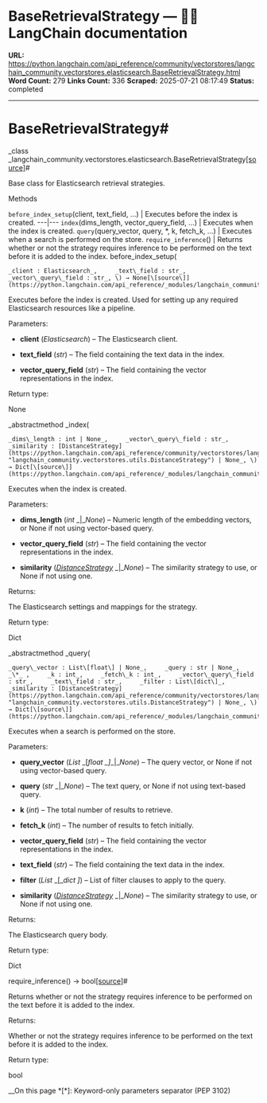 # BaseRetrievalStrategy — 🦜🔗 LangChain  documentation

**URL:** https://python.langchain.com/api_reference/community/vectorstores/langchain_community.vectorstores.elasticsearch.BaseRetrievalStrategy.html
**Word Count:** 279
**Links Count:** 336
**Scraped:** 2025-07-21 08:17:49
**Status:** completed

---

# BaseRetrievalStrategy\#

_class _langchain\_community.vectorstores.elasticsearch.BaseRetrievalStrategy[\[source\]](https://python.langchain.com/api_reference/_modules/langchain_community/vectorstores/elasticsearch.html#BaseRetrievalStrategy)\#     

Base class for Elasticsearch retrieval strategies.

Methods

`before_index_setup`\(client, text\_field, ...\) | Executes before the index is created.   ---|---   `index`\(dims\_length, vector\_query\_field, ...\) | Executes when the index is created.   `query`\(query\_vector, query, \*, k, fetch\_k, ...\) | Executes when a search is performed on the store.   `require_inference`\(\) | Returns whether or not the strategy requires inference to be performed on the text before it is added to the index.      before\_index\_setup\(

    _client : Elasticsearch_,     _text\_field : str_,     _vector\_query\_field : str_, \) → None[\[source\]](https://python.langchain.com/api_reference/_modules/langchain_community/vectorstores/elasticsearch.html#BaseRetrievalStrategy.before_index_setup)\#     

Executes before the index is created. Used for setting up any required Elasticsearch resources like a pipeline.

Parameters:     

  * **client** \(_Elasticsearch_\) – The Elasticsearch client.

  * **text\_field** \(_str_\) – The field containing the text data in the index.

  * **vector\_query\_field** \(_str_\) – The field containing the vector representations in the index.

Return type:     

None

_abstractmethod _index\(

    _dims\_length : int | None_,     _vector\_query\_field : str_,     _similarity : [DistanceStrategy](https://python.langchain.com/api_reference/community/vectorstores/langchain_community.vectorstores.utils.DistanceStrategy.html#langchain_community.vectorstores.utils.DistanceStrategy "langchain_community.vectorstores.utils.DistanceStrategy") | None_, \) → Dict[\[source\]](https://python.langchain.com/api_reference/_modules/langchain_community/vectorstores/elasticsearch.html#BaseRetrievalStrategy.index)\#     

Executes when the index is created.

Parameters:     

  * **dims\_length** \(_int_ _|__None_\) – Numeric length of the embedding vectors, or None if not using vector-based query.

  * **vector\_query\_field** \(_str_\) – The field containing the vector representations in the index.

  * **similarity** \([_DistanceStrategy_](https://python.langchain.com/api_reference/community/vectorstores/langchain_community.vectorstores.utils.DistanceStrategy.html#langchain_community.vectorstores.utils.DistanceStrategy "langchain_community.vectorstores.utils.DistanceStrategy") _|__None_\) – The similarity strategy to use, or None if not using one.

Returns:     

The Elasticsearch settings and mappings for the strategy.

Return type:     

Dict

_abstractmethod _query\(

    _query\_vector : List\[float\] | None_,     _query : str | None_,     _\*_ ,     _k : int_,     _fetch\_k : int_,     _vector\_query\_field : str_,     _text\_field : str_,     _filter : List\[dict\]_,     _similarity : [DistanceStrategy](https://python.langchain.com/api_reference/community/vectorstores/langchain_community.vectorstores.utils.DistanceStrategy.html#langchain_community.vectorstores.utils.DistanceStrategy "langchain_community.vectorstores.utils.DistanceStrategy") | None_, \) → Dict[\[source\]](https://python.langchain.com/api_reference/_modules/langchain_community/vectorstores/elasticsearch.html#BaseRetrievalStrategy.query)\#     

Executes when a search is performed on the store.

Parameters:     

  * **query\_vector** \(_List_ _\[__float_ _\]__|__None_\) – The query vector, or None if not using vector-based query.

  * **query** \(_str_ _|__None_\) – The text query, or None if not using text-based query.

  * **k** \(_int_\) – The total number of results to retrieve.

  * **fetch\_k** \(_int_\) – The number of results to fetch initially.

  * **vector\_query\_field** \(_str_\) – The field containing the vector representations in the index.

  * **text\_field** \(_str_\) – The field containing the text data in the index.

  * **filter** \(_List_ _\[__dict_ _\]_\) – List of filter clauses to apply to the query.

  * **similarity** \([_DistanceStrategy_](https://python.langchain.com/api_reference/community/vectorstores/langchain_community.vectorstores.utils.DistanceStrategy.html#langchain_community.vectorstores.utils.DistanceStrategy "langchain_community.vectorstores.utils.DistanceStrategy") _|__None_\) – The similarity strategy to use, or None if not using one.

Returns:     

The Elasticsearch query body.

Return type:     

Dict

require\_inference\(\) → bool[\[source\]](https://python.langchain.com/api_reference/_modules/langchain_community/vectorstores/elasticsearch.html#BaseRetrievalStrategy.require_inference)\#     

Returns whether or not the strategy requires inference to be performed on the text before it is added to the index.

Returns:     

Whether or not the strategy requires inference to be performed on the text before it is added to the index.

Return type:     

bool

__On this page   *[\*]: Keyword-only parameters separator (PEP 3102)